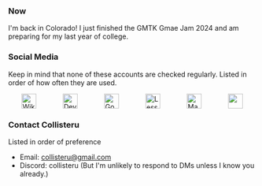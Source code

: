### Now

I'm back in Colorado! I just finished the GMTK Gmae Jam 2024 and am preparing for my last year of college.

### Social Media

Keep in mind that none of these accounts are checked regularly. Listed in order of how often they are used.

<div style="display: flex; justify-content: space-around;">
    <a href="https://en.wikipedia.org/wiki/User:Collisteru">
        <img class="icon" src="https://play-lh.googleusercontent.com/htBUaqvBQR9UQ3b1-ouSHFhDGttQkH-eWetEErspYXVa8hOsfmOmj5ZanGg9GF7XAGc" alt="Wikipedia" style="width:auto; height:30px;">
    </a>
    <a href="https://www.deviantart.com/collisteru">
        <img class="icon" src="https://upload.wikimedia.org/wikipedia/commons/f/f5/DeviantArt_logo.png" alt="DeviantArt" style="width:auto; height:30px;">
    </a>  
    <a href="https://www.goodreads.com/user/show/116474755-collisteru">
        <img class="icon" src="https://upload.wikimedia.org/wikipedia/commons/5/5a/Goodreads_logo_-_SuperTinyIcons.svg" alt="Goodreads" style="width:auto; height:30px;">
    </a>
    <a href="https://www.lesswrong.com/users/collisteru">
        <img class="icon" src="https://cdn-1.webcatalog.io/catalog/lesswrong/lesswrong-icon-filled-256.png?v=1714775019500" alt="LessWrong" style="width:auto; height:30px;">
    </a>
    <a href="https://techhub.social/@Collisteru">
        <img class="icon" src="https://upload.wikimedia.org/wikipedia/commons/thumb/4/48/Mastodon_Logotype_%28Simple%29.svg/1024px-Mastodon_Logotype_%28Simple%29.svg.png" alt="Mastodon" style="width:auto; height:30px;">
    </a>  
    <a href="https://puzzling.stackexchange.com/users/75614/collisteru">
        <img class="icon" src="https://upload.wikimedia.org/wikipedia/commons/e/e0/Stack_Exchange_icon.svg" style="width:auto; height:30px;">
    </a>  

</div>


### Contact Collisteru

Listed in order of preference

- Email: collisteru@gmail.com
- Discord: collisteru (But I'm unlikely to respond to DMs unless I know you already.)
